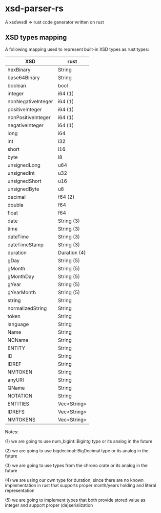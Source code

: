 # xsd-parser-rs
A xsd\wsdl => rust code generator written on rust

## XSD types mapping

A following mapping used to represent built-in XSD types as rust types:

|XSD               |rust         |
|------------------|-------------|
|hexBinary         |String       | 
|base64Binary      |String       |
|boolean           |bool         |
|integer           |i64 (1)      |
|nonNegativeInteger|i64 (1)      |
|positiveInteger   |i64 (1)      |
|nonPositiveInteger|i64 (1)      |
|negativeInteger   |i64 (1)      |
|long              |i64          |
|int               |i32          |
|short             |i16          |
|byte              |i8           |
|unsignedLong      |u64          |
|unsignedInt       |u32          |
|unsignedShort     |u16          |
|unsignedByte      |u8           |
|decimal           |f64 (2)      |
|double            |f64          |
|float             |f64          |
|date              |String (3)   |
|time              |String (3)   |
|dateTime          |String (3)   |
|dateTimeStamp     |String (3)   |
|duration          |Duration (4) |
|gDay              |String (5)   |
|gMonth            |String (5)   |
|gMonthDay         |String (5)   |
|gYear             |String (5)   |
|gYearMonth        |String (5)   |
|string            |String       |
|normalizedString  |String       |
|token             |String       |
|language          |String       |
|Name              |String       |
|NCName            |String       |
|ENTITY            |String       |
|ID                |String       |
|IDREF             |String       |
|NMTOKEN           |String       |
|anyURI            |String       |
|QName             |String       |
|NOTATION          |String       |
|ENTITIES          |Vec\<String\>|
|IDREFS            |Vec\<String\>|
|NMTOKENS          |Vec\<String\>|

Notes:

(1) we are going to use num_bigint::Bigintg type or its analog in the future

(2) we are going to use bigdecimal::BigDecimal type or its analog in the future

(3) we are going to use types from the chrono crate or its analog in the future

(4) we are using our own type for duration, since there are no known implementation
in rust that supports proper month/years holding and literal representation

(5) we are going to implement types that both provide stored value as integer and
support proper (de)serialization